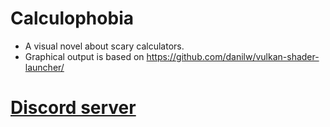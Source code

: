 # Calculophobia
* A visual novel about scary calculators.
* Graphical output is based on https://github.com/danilw/vulkan-shader-launcher/
# [**Discord server**](https://discord.gg/BvfPC4c)
